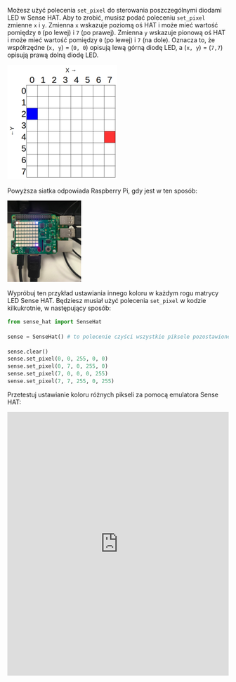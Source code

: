 Możesz użyć polecenia `set_pixel` do sterowania poszczególnymi diodami LED w Sense HAT. Aby to zrobić, musisz podać poleceniu `set_pixel` zmienne `x` i `y`. Zmienna `x` wskazuje poziomą oś HAT i może mieć wartość pomiędzy `0` (po lewej) i `7` (po prawej). Zmienna `y` wskazuje pionową oś HAT i może mieć wartość pomiędzy `0` (po lewej) i `7` (na dole). Oznacza to, że współrzędne (`x, y`) = (`0, 0`) opisują lewą górną diodę LED, a (`x, y`) = (`7,7`) opisują prawą dolną diodę LED.

![](images/coordinates.png)

Powyższa siatka odpowiada Raspberry Pi, gdy jest w ten sposób:

![](images/rpicoordinates.png)

Wypróbuj ten przykład ustawiania innego koloru w każdym rogu matrycy LED Sense HAT. Będziesz musiał użyć polecenia `set_pixel` w kodzie kilkukrotnie, w następujący sposób:

```python
from sense_hat import SenseHat

sense = SenseHat() # to polecenie czyści wszystkie piksele pozostawione na Sense HAT. Nie zawsze będziesz potrzebować tego kroku i możesz wybrać kiedy go dodać.

sense.clear()
sense.set_pixel(0, 0, 255, 0, 0)
sense.set_pixel(0, 7, 0, 255, 0)
sense.set_pixel(7, 0, 0, 0, 255)
sense.set_pixel(7, 7, 255, 0, 255)
```

Przetestuj ustawianie koloru różnych pikseli za pomocą emulatora Sense HAT:
<iframe src="https://trinket.io/embed/python/78c2595904" width="100%" height="600" frameborder="0" marginwidth="0" marginheight="0" allowfullscreen></iframe>
